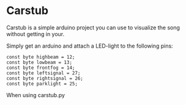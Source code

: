 # Carstub

Carstub is a simple arduino project you can use to visualize the song without getting in your.

Simply get an arduino and attach a LED-light to the following pins:

```
const byte highbeam = 12;
const byte lowbeam = 13;
const byte frontfog = 14;
const byte leftsignal = 27;
const byte rightsignal = 26;
const byte parklight = 25;
```

When using carstub.py
